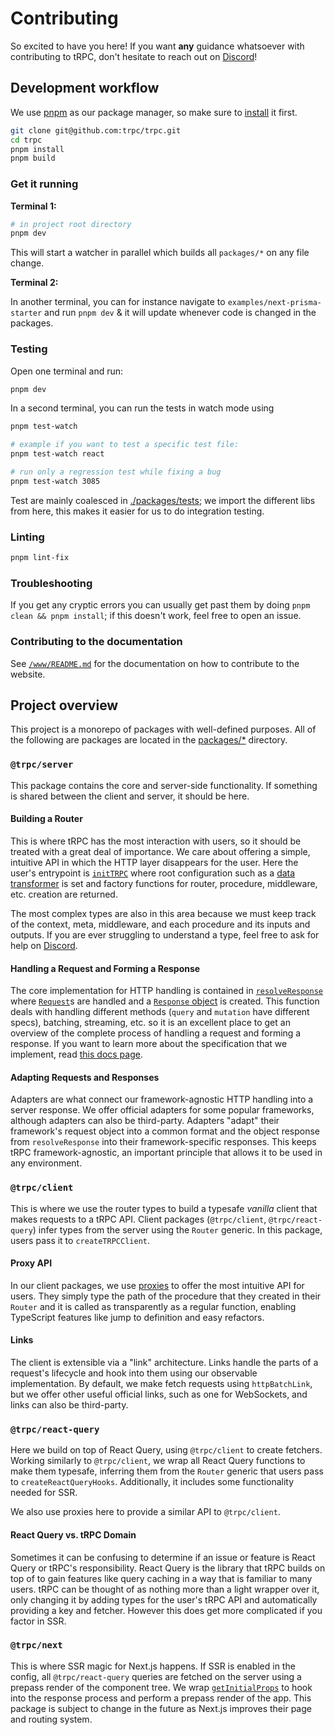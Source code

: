 # Contributing

So excited to have you here! If you want **any** guidance whatsoever with contributing to tRPC, don't hesitate to reach out on [Discord](https://trpc.io/discord)!

## Development workflow

We use [pnpm](https://pnpm.io) as our package manager, so make sure to [install](https://pnpm.io/installation) it first.

```bash
git clone git@github.com:trpc/trpc.git
cd trpc
pnpm install
pnpm build
```

### Get it running

**Terminal 1:**

```bash
# in project root directory
pnpm dev
```

This will start a watcher in parallel which builds all `packages/*` on any file change.

**Terminal 2:**

In another terminal, you can for instance navigate to `examples/next-prisma-starter` and run `pnpm dev` & it will update whenever code is changed in the packages.

### Testing

Open one terminal and run:

```bash
pnpm dev
```

In a second terminal, you can run the tests in watch mode using

```bash
pnpm test-watch

# example if you want to test a specific test file:
pnpm test-watch react

# run only a regression test while fixing a bug
pnpm test-watch 3085
```

Test are mainly coalesced in [./packages/tests](./packages/tests); we import the different libs from here, this makes it easier for us to do integration testing.

### Linting

```bash
pnpm lint-fix
```

### Troubleshooting

If you get any cryptic errors you can usually get past them by doing `pnpm clean && pnpm install`; if this doesn't work, feel free to open an issue.

### Contributing to the documentation

See [`/www/README.md`](./www/README.md) for the documentation on how to contribute to the website.

## Project overview

This project is a monorepo of packages with well-defined purposes. All of the following are packages are located in the [packages/\*](packages/) directory.

### `@trpc/server`

This package contains the core and server-side functionality. If something is shared between the client and server, it should be here.

#### Building a Router

This is where tRPC has the most interaction with users, so it should be treated with a great deal of importance. We care about offering a simple, intuitive API in which the HTTP layer disappears for the user. Here the user's entrypoint is [`initTRPC`](packages/server/src/core/initTRPC.ts) where root configuration such as a [data transformer](https://trpc.io/docs/data-transformers) is set and factory functions for router, procedure, middleware, etc. creation are returned.

The most complex types are also in this area because we must keep track of the context, meta, middleware, and each procedure and its inputs and outputs. If you are ever struggling to understand a type, feel free to ask for help on [Discord](https://trpc.io/discord).

#### Handling a Request and Forming a Response

The core implementation for HTTP handling is contained in [`resolveResponse`](packages/server/src/http/resolveHTTPResponse.ts) where [`Request`](https://developer.mozilla.org/en-US/docs/Web/API/Request)s are handled and a [`Response` object](https://developer.mozilla.org/en-US/docs/Web/API/Response) is created. This function deals with handling different methods (`query` and `mutation` have different specs), batching, streaming, etc. so it is an excellent place to get an overview of the complete process of handling a request and forming a response. If you want to learn more about the specification that we implement, read [this docs page](https://trpc.io/docs/rpc).

#### Adapting Requests and Responses

Adapters are what connect our framework-agnostic HTTP handling into a server response. We offer official adapters for some popular frameworks, although adapters can also be third-party. Adapters "adapt" their framework's request object into a common format and the object response from `resolveResponse` into their framework-specific responses. This keeps tRPC framework-agnostic, an important principle that allows it to be used in any environment.

### `@trpc/client`

This is where we use the router types to build a typesafe _vanilla_ client that makes requests to a tRPC API. Client packages (`@trpc/client`, `@trpc/react-query`) infer types from the server using the `Router` generic. In this package, users pass it to `createTRPCClient`.

#### Proxy API

In our client packages, we use [proxies](https://developer.mozilla.org/docs/Web/JavaScript/Reference/Global_Objects/Proxy) to offer the most intuitive API for users. They simply type the path of the procedure that they created in their `Router` and it is called as transparently as a regular function, enabling TypeScript features like jump to definition and easy refactors.

#### Links

The client is extensible via a "link" architecture. Links handle the parts of a request's lifecycle and hook into them using our observable implementation. By default, we make fetch requests using `httpBatchLink`, but we offer other useful official links, such as one for WebSockets, and links can also be third-party.

### `@trpc/react-query`

Here we build on top of React Query, using `@trpc/client` to create fetchers. Working similarly to `@trpc/client`, we wrap all React Query functions to make them typesafe, inferring them from the `Router` generic that users pass to `createReactQueryHooks`. Additionally, it includes some functionality needed for SSR.

We also use proxies here to provide a similar API to `@trpc/client`.

#### React Query vs. tRPC Domain

Sometimes it can be confusing to determine if an issue or feature is React Query or tRPC's responsibility. React Query is the library that tRPC builds on top of to gain features like query caching in a way that is familiar to many users. tRPC can be thought of as nothing more than a light wrapper over it, only changing it by adding types for the user's tRPC API and automatically providing a key and fetcher. However this does get more complicated if you factor in SSR.

### `@trpc/next`

This is where SSR magic for Next.js happens. If SSR is enabled in the config, all `@trpc/react-query` queries are fetched on the server using a prepass render of the component tree. We wrap [`getInitialProps`](https://nextjs.org/docs/api-reference/data-fetching/get-initial-props) to hook into the response process and perform a prepass render of the app. This package is subject to change in the future as Next.js improves their page and routing system.
